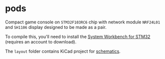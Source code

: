 # pods

Compact game console on `STM32F103RC6` chip with network module `NRF24L01` and `SH1106` display designed to be made as a pair.

To compile this, you'll need to install the [System Workbench for STM32](http://www.openstm32.org/Downloading%2Bthe%2BSystem%2BWorkbench%2Bfor%2BSTM32%2Binstaller) (requires an account to download).


The `layout` folder contains KiCad project for [schematics](https://user-images.githubusercontent.com/1666014/50406018-09bfe200-07c6-11e9-8298-aad8884d8a90.png).
